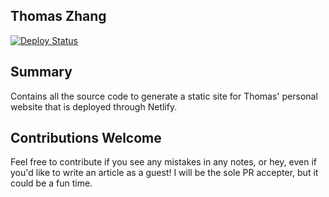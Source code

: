 ## Thomas Zhang

[![Deploy Status](https://api.netlify.com/api/v1/badges/a8f12376-8f72-4fb7-b3e3-3bf612634575/deploy-status)](https://app.netlify.com/sites/vigorous-curran-71211b/deploys)

## Summary

Contains all the source code to generate a static site for Thomas' personal website that is deployed through Netlify.


## Contributions Welcome

Feel free to contribute if you see any mistakes in any notes, or hey, even if you'd like to write an article as a guest! I will be the sole PR accepter, but it could be a fun time.